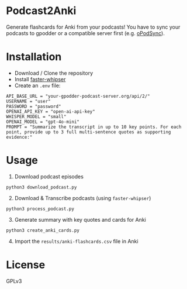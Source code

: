 # Podcast2Anki

Generate flashcards for Anki from your podcasts! You have to sync your podcasts to gpodder or a compatible server first (e.g. [oPodSync](https://github.com/kd2org/opodsync)).

# Installation

* Download / Clone the repository
* Install [faster-whipser](https://github.com/SYSTRAN/faster-whisper)
* Create an `.env` file:
```
API_BASE_URL = "your-gpodder-podcast-server.org/api/2/"
USERNAME = "user"
PASSWORD = "password"
OPENAI_API_KEY = "open-ai-api-key"
WHISPER_MODEL = "small"
OPENAI_MODEL = "gpt-4o-mini"
PROMPT = "Summarize the transcript in up to 10 key points. For each point, provide up to 3 full multi-sentence quotes as supporting evidence:"
```

# Usage

1. Download podcast episodes
```
python3 download_podcast.py
```

2. Download & Transcribe podcasts (using `faster-whipser`)
```
python3 process_podcast.py
```

3. Generate summary with key quotes and cards for Anki
```
python3 create_anki_cards.py
```

4. Import the `results/anki-flashcards.csv` file in Anki

# License
GPLv3